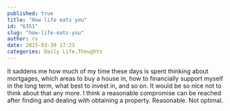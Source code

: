 ```yaml
---
published: true
title: "How life eats you"
id: "6351"
slug: "how-life-eats-you"
author: rv
date: 2015-03-30 17:23
categories: Daily Life,Thoughts
---
```

It saddens me how much of my time these days is spent thinking about mortgages, which areas to buy a house in, how to financially support myself in the long term, what best to invest in, and so on. It would be so nice not to think about that any more. I think a reasonable compromise can be reached after finding and dealing with obtaining a property. Reasonable. Not optimal.